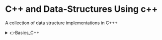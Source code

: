 # C++ and Data-Structures Using c++
A collection of data structure implementations in C+++

<details>
    <summary>👉Basics_C++</summary>

- [1. Hello World with NewLine](./Basics_cpp/print_hello.cpp)
- [2. Sum of Two Number](./Basics_cpp/sum_two.cpp)
- [3. Area of Circle](./Basics_cpp/area_circle.cpp)
- [4. Volume of Cuboid](./Basics_cpp/volume_cuboid.cpp)
- [5. Average of three Number](./Basics_cpp/avg_three.cpp)
- [6. Square of Number](./Basics_cpp/square_number.cpp)
- [7. Swap without using third variable](./Basics_cpp/swap_without_3rd.cpp)

</details>